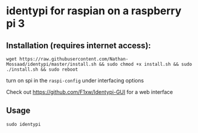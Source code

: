 # identypi for raspian on a raspberry pi 3

## Installation (requires internet access):

```wget https://raw.githubusercontent.com/Nathan-Mossaad/identypi/master/install.sh && sudo chmod +x install.sh && sudo ./install.sh && sudo reboot```

turn on spi in the ```raspi-config``` under interfacing options

Check out https://github.com/F1xw/Identypi-GUI for a web interface

## Usage

```sudo identypi```
